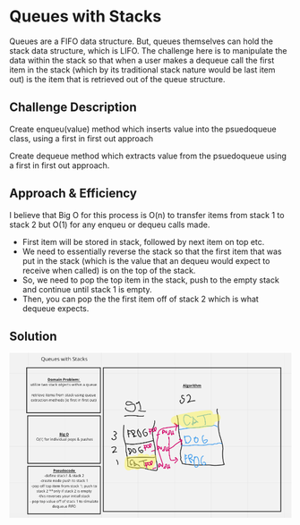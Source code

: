 # Queues with Stacks
Queues are a FIFO data structure.  But, queues themselves can hold the stack data structure, which is LIFO.  The challenge here is to manipulate the data within the stack so that when a user makes a dequeue call the first item in the stack (which by its traditional stack nature would be last item out) is the item that is retrieved out of the queue structure. 

## Challenge Description
Create enqueu(value) method which inserts value into the psuedoqueue class, using a first in first out approach 

Create dequeue method which extracts value from the psuedoqueue using a first in first out approach.

## Approach & Efficiency
I believe that Big O for this process is O(n) to transfer items from stack 1 to stack 2 but O(1) for any enqueu or dequeu calls made.
- First item will be stored in stack, followed by next item on top etc. 
- We need to essentially reverse the stack so that the first item that was put in the stack (which is the value that an dequeu would expect to receive when called) is on the top of the stack. 
- So, we need to pop the top item in the stack, push to the empty stack and continue until stack 1 is empty. 
- Then, you can pop the the first item off of stack 2 which is what dequeue expects. 

## Solution

![Whiteboard](queueswithstacks.png)